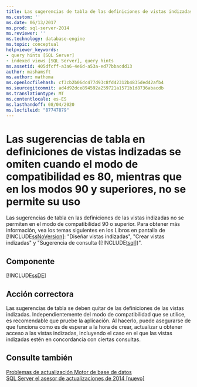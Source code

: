 ```yaml
---
title: Las sugerencias de tabla de las definiciones de vistas indizadas se omiten en el modo de compatibilidad 80 y no se permiten en el modo 90 o posterior | Microsoft Docs
ms.custom: ''
ms.date: 06/13/2017
ms.prod: sql-server-2014
ms.reviewer: ''
ms.technology: database-engine
ms.topic: conceptual
helpviewer_keywords:
- query hints [SQL Server]
- indexed views [SQL Server], query hints
ms.assetid: 405dfcff-a3a6-4e6d-a53a-ed77bbacdd13
author: mashamsft
ms.author: mathoma
ms.openlocfilehash: cf3cb2b06dc477d93c8fd42312b4835ded42afb4
ms.sourcegitcommit: ad4d92dce894592a259721a1571b1d8736abacdb
ms.translationtype: MT
ms.contentlocale: es-ES
ms.lasthandoff: 08/04/2020
ms.locfileid: "87747879"
---
```

# <a name="table-hints-in-indexed-view-definitions-are-ignored-in-80-compatibility-mode-and-are-not-allowed-in-90-mode-or-later"></a>Las sugerencias de tabla en definiciones de vistas indizadas se omiten cuando el modo de compatibilidad es 80, mientras que en los modos 90 y superiores, no se permite su uso
  Las sugerencias de tabla en las definiciones de las vistas indizadas no se permiten en el modo de compatibilidad 90 o superior. Para obtener más información, vea los temas siguientes en los Libros en pantalla de [!INCLUDE[ssNoVersion](../../includes/ssnoversion-md.md)]: "Diseñar vistas indizadas", "Crear vistas indizadas" y "Sugerencia de consulta ([!INCLUDE[tsql](../../includes/tsql-md.md)])".  
  
## <a name="component"></a>Componente  
 [!INCLUDE[ssDE](../../includes/ssde-md.md)]  
  
## <a name="corrective-action"></a>Acción correctora  
 Las sugerencias de tabla se deben quitar de las definiciones de las vistas indizadas. Independientemente del modo de compatibilidad que se utilice, es recomendable que pruebe la aplicación. Al hacerlo, puede asegurarse de que funciona como es de esperar a la hora de crear, actualizar u obtener acceso a las vistas indizadas, incluyendo el caso en el que las vistas indizadas estén en concordancia con ciertas consultas.  
  
## <a name="see-also"></a>Consulte también  
 [Problemas de actualización Motor de base de datos](../../../2014/sql-server/install/database-engine-upgrade-issues.md)   
 [SQL Server el asesor de actualizaciones de 2014 &#91;nuevo&#93;](sql-server-2014-upgrade-advisor.md)  
  
  
